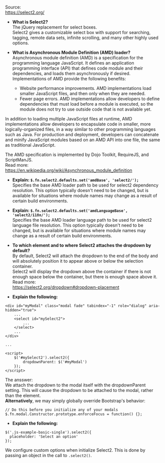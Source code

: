 Source:  
https://select2.org/  

- **What is Select2?**  
The jQuery replacement for select boxes.  
Select2 gives a customizable select box with support for searching, tagging, remote data sets, infinite scrolling, and many other highly used options.  

- **What is Asynchronous Module Definition (AMD) loader?**  
Asynchronous module definition (AMD) is a specification for the programming language JavaScript. It defines an application programming interface (API) that defines code module and their dependencies, and loads them asynchronously if desired. Implementations of AMD provide the following benefits:  
  - Website performance improvements. AMD implementations load smaller JavaScript files, and then only when they are needed.
  - Fewer page errors. AMD implementations allow developers to define dependencies that must load before a module is executed, so the module does not try to use outside code that is not available yet.  
  
In addition to loading multiple JavaScript files at runtime, AMD implementations allow developers to encapsulate code in smaller, more logically-organized files, in a way similar to other programming languages such as Java. For production and deployment, developers can concatenate and minify JavaScript modules based on an AMD API into one file, the same as traditional JavaScript.  

The AMD specification is implemented by Dojo Toolkit, RequireJS, and ScriptManJS.  
Read more:  
https://en.wikipedia.org/wiki/Asynchronous_module_definition  

- **Explain: `$.fn.select2.defaults.set('amdBase', 'select2/');`**  
Specifies the base AMD loader path to be used for select2 dependency resolution. This option typically doesn't need to be changed, but is available for situations where module names may change as a result of certain build environments.  

- **Explain: `$.fn.select2.defaults.set('amdLanguageBase', 'select2/i18n/');`**  
Specifies the base AMD loader language path to be used for select2 language file resolution. This option typically doesn't need to be changed, but is available for situations where module names may change as a result of certain build environments.  

- **To which element and to where Select2 attaches the dropdown by default?**  
By default, Select2 will attach the dropdown to the end of the body and will absolutely position it to appear above or below the selection container.  
Select2 will display the dropdown above the container if there is not enough space below the container, but there is enough space above it.  
Read more:  
https://select2.org/dropdown#dropdown-placement  

- **Explain the following:**  
```
<div id="myModal" class="modal fade" tabindex="-1" role="dialog" aria-hidden="true">
    ...
    <select id="mySelect2">
        ...
    </select>
    ...
</div>

...

<script>
    $('#mySelect2').select2({
        dropdownParent: $('#myModal')
    });
</script>
```

The ansswer:  
We attach the dropdown to the modal itself with the dropdownParent setting. This will cause the dropdown to be attached to the modal, rather than the <body> element.  
**Alternatively**, we may simply globally override Bootstrap's behavior:  
```
// Do this before you initialize any of your modals
$.fn.modal.Constructor.prototype.enforceFocus = function() {};
```
  
- **Explain the following:**  
```
$('.js-example-basic-single').select2({
  placeholder: 'Select an option'
});
```
We configure custom options when initialize Select2. This is done by passing an object in the call to `.select2()`.  



